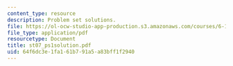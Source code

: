 ```yaml
---
content_type: resource
description: Problem set solutions.
file: https://ol-ocw-studio-app-production.s3.amazonaws.com/courses/6-101-introductory-analog-electronics-laboratory-spring-2007/64f6dc3e1fa161b791a5a83bff1f2940_st07_ps1solution.pdf
file_type: application/pdf
resourcetype: Document
title: st07_ps1solution.pdf
uid: 64f6dc3e-1fa1-61b7-91a5-a83bff1f2940
---
```

